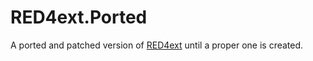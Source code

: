 # RED4ext.Ported

A ported and patched version of [RED4ext](https://github.com/WopsS/RED4ext) until
a proper one is created.
